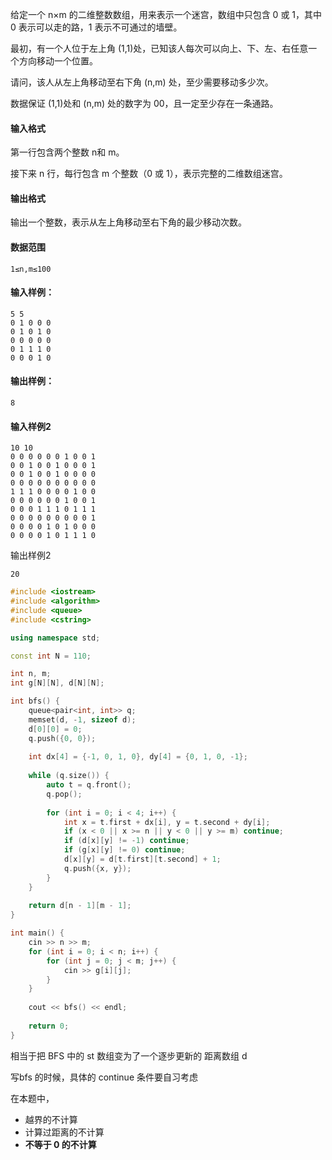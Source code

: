 给定一个 n×m 的二维整数数组，用来表示一个迷宫，数组中只包含 0 或 1，其中 0 表示可以走的路，1 表示不可通过的墙壁。

最初，有一个人位于左上角 (1,1)处，已知该人每次可以向上、下、左、右任意一个方向移动一个位置。

请问，该人从左上角移动至右下角 (n,m) 处，至少需要移动多少次。

数据保证 (1,1)处和 (n,m) 处的数字为 00，且一定至少存在一条通路。

#### 输入格式

第一行包含两个整数 n和  m。

接下来 n 行，每行包含 m 个整数（0 或 1），表示完整的二维数组迷宫。

#### 输出格式

输出一个整数，表示从左上角移动至右下角的最少移动次数。

#### 数据范围

`1≤n,m≤100`

#### 输入样例：

```
5 5
0 1 0 0 0
0 1 0 1 0
0 0 0 0 0
0 1 1 1 0
0 0 0 1 0
```

####  输出样例：

```
8
```

####  输入样例2

```
10 10
0 0 0 0 0 0 1 0 0 1
0 0 1 0 0 1 0 0 0 1
0 0 1 0 0 1 0 0 0 0
0 0 0 0 0 0 0 0 0 0
1 1 1 0 0 0 0 1 0 0
0 0 0 0 0 0 1 0 0 1
0 0 0 1 1 1 0 1 1 1
0 0 0 0 0 0 0 0 0 1
0 0 0 0 1 0 1 0 0 0
0 0 0 0 1 0 1 1 1 0
```

输出样例2

```
20
```

``` CPP
#include <iostream>
#include <algorithm>
#include <queue>
#include <cstring>

using namespace std;

const int N = 110;

int n, m;
int g[N][N], d[N][N];

int bfs() {
	queue<pair<int, int>> q;
	memset(d, -1, sizeof d);
	d[0][0] = 0;
	q.push({0, 0});
	
	int dx[4] = {-1, 0, 1, 0}, dy[4] = {0, 1, 0, -1};
	
	while (q.size()) {
		auto t = q.front();
		q.pop();
		
		for (int i = 0; i < 4; i++) {
			int x = t.first + dx[i], y = t.second + dy[i];
			if (x < 0 || x >= n || y < 0 || y >= m) continue;
			if (d[x][y] != -1) continue;
			if (g[x][y] != 0) continue;
			d[x][y] = d[t.first][t.second] + 1;
			q.push({x, y});
		}
	}
	
	return d[n - 1][m - 1];
}

int main() {
	cin >> n >> m;
	for (int i = 0; i < n; i++) {
		for (int j = 0; j < m; j++) {
			cin >> g[i][j];
		}
	}
	
	cout << bfs() << endl;
	
	return 0;
}
```

相当于把 BFS 中的 st 数组变为了一个逐步更新的 距离数组 d

写bfs 的时候，具体的 continue 条件要自习考虑

在本题中，
- 越界的不计算
- 计算过距离的不计算
- **不等于 0 的不计算**